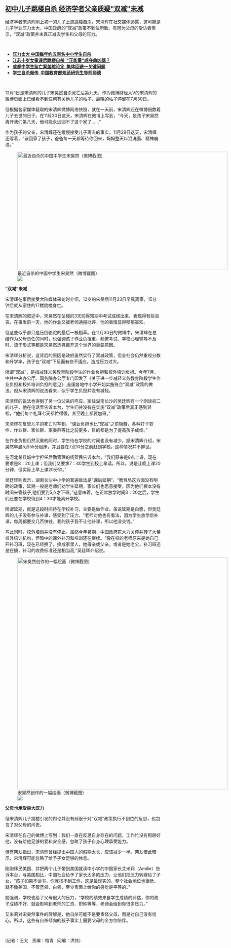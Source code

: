 <!--1638391488000-->
[初中儿子跳楼自杀 经济学者父亲质疑"双减"未减](https://www.rfa.org/mandarin/yataibaodao/shehui/wy-12012021092544.html)
------

<p></p><p><span>经济学者宋清辉刚上初一的儿子上周跳楼自杀，宋清辉在社交媒体透露，这可能是儿子学业压力太大，中国政府的<span>“</span>双减<span>”</span>政策不到位所致。有同为父母的受访者表示，<span>“</span>双减<span>”</span>政策并未真正减去学生和父母的压力。<p><br/></p><ul><li><a href="https://www.rfa.org/mandarin/yataibaodao/kejiaowen/sd-05142014131806.html"><strong>压力太大 中国每年约五百名中小学生自杀</strong></a></li><li><strong><a href="https://www.rfa.org/mandarin/yataibaodao/kejiaowen/hc-06152020110006.html">江苏十岁女童课后跳楼自杀  "正能量"成夺命凶器？</a></strong></li><li><strong><a href="https://www.rfa.org/mandarin/yataibaodao/renquanfazhi/jt-05132021112440.html">成都中学生坠亡案盖棺论定  集体回避一关键问题</a></strong></li><li><strong><a href="https://www.rfa.org/mandarin/yataibaodao/kejiaowen/bx-11122020103908.html">学生自杀频传  中国教育部规范研究生导师师德</a></strong></li></ul><p><br/></p><p>12<span>月</span><span>1</span><span>日是宋清辉的儿子宋昊然自杀死亡后第九天，作为微博财经大</span><span>V</span><span>的宋清辉的微博页面上已经看不到任何有关他儿子的帖子，最晚的帖子停留在</span><span>7</span><span>月</span><span>30</span><span>日。</span></p><p><span>但根据各家媒体截取的宋清辉微博网络快照，就在一天前，宋清辉还在微博细数着儿子去世的日子。在</span><span>11</span><span>月</span><span>30</span><span>日这天，宋清辉在微博上写到，</span><span>“</span><span>今天，是孩子宋昊然离开我们第八天，他可能永远回不了这个家了</span><span>……”</span></p><p><span>作为孩子的父亲，宋清辉还在缓慢接受儿子离去的事实。</span><span>11</span><span>月</span><span>29</span><span>日这天，宋清辉还写着，“该回家了孩子，爸爸每一天都等待你回来，妈妈整天以泪洗面、精神崩溃。”</span></p><p><span><figure class="image-richtext image-inline captioned" style="width:680px;"><img alt="最近自杀的中国中学生宋昊然（微博截图）" height="383" src="https://www.rfa.org/mandarin/yataibaodao/shehui/wy-12012021092544.html/wy1201.jpg/@@images/a3b2c3a4-57c3-4eb9-a65c-ab92b7b59bd2.jpeg" title="wy1201.jpg" width="680"/><figcaption class="image-caption">最近自杀的中国中学生宋昊然（微博截图）</figcaption><small></small><div id="zoomattribute"><a data-caption="最近自杀的中国中学生宋昊然（微博截图）" data-fancybox="" href="https://www.rfa.org/mandarin/yataibaodao/shehui/wy-12012021092544.html/wy1201.jpg" id="single_image" title="最近自杀的中国中学生宋昊然（微博截图）"><img src="/++plone++rfa-resources/img/icon-zoom.png"/></a></div></figure></span></p><p><strong>“双减”未减</strong></p><p><span>宋清辉在事后接受大陆媒体采访时介绍，</span><span>12</span><span>岁的宋昊然</span><span>11</span><span>月</span><span>23</span><span>日早晨离家，</span><span>15</span><span>分钟后就从家住的</span><span>17</span><span>楼跳楼身亡。</span></p><p><span>在宋清辉的叙述中，宋昊然在坠楼的</span><span>3</span><span>天前得知期中考试成绩出来，表现得有些沮丧。在事发前一天，他的作业又被老师通报批评，他的表情显得郁郁寡欢。</span></p><p><span>但这些似乎都只是压倒骆驼的最后一根稻草。在</span><span>11</span><span>月</span><span>30</span><span>日的微博中，宋清辉在总结作为父母责任的同时，也强调孩子作业负担重、频繁考试、学校心理辅导不及时、流于形式等都是宋昊然选择离开这个世界的重要原因。</span></p><p><span>宋清辉分析说，这背后的原因是政府虽然实行了双减政策，但全社会仍然重视分数和升学率，孩子在</span><span>“</span><span>双减</span><span>”</span><span>下反而有些不适应，造成压力过大。</span></p><p><span>所谓</span><span>“</span><span>双减</span><span>”</span><span>，是指减轻义务教育阶段学生的作业负担和校外培训负担。今年</span><span>7</span><span>月，中共中央办公厅、国务院办公厅专门印发了《关于进一步减轻义务教育阶段学生作业负担和校外培训负担的意见》</span><span>,</span><span>全国各地中小学开始实施符合“双减”政策的做法。但从宋清辉的说法看来，似乎学生负担并没有减轻。</span></p><p><span>宋清辉的说法也得到了另一位父亲的呼应。家住湖南长沙的吴廷辉有一个刚读初二的儿子，他在电话里告诉本台，学生们并没有在实施“双减”政策后真正感到轻松，“他们每个礼拜七天都忙得很，甚至晚上都要加班。”</span></p><p><span>宋清辉在反思儿子的死亡时写到，“课业负担也比</span><span>“</span><span>双减</span><span>”</span><span>之前隐蔽，各种打卡软件、作业群、家长群、家委群等比之前更多，目的都是为了提高孩子成绩。”</span></p><p><span>在作业负担仍然沉重的同时，学生待在学校的时间也没有减少。据宋清辉介绍，宋昊然早晨</span><span>5</span><span>点</span><span>55</span><span>分起床，并且要在</span><span>7</span><span>点</span><span>10</span><span>分之前赶到学校。这种情况并不鲜见。</span></p><p><span>在河北某县城中学担任后勤管理的杨贺民告诉本台，“我们原来是</span><span>8</span><span>点上课，现在要求是</span><span>8</span><span>：</span><span>20</span><span>上课；但我们又要求</span><span>7</span><span>：</span><span>40</span><span>学生到校上早读。所以，说是让晚上课</span><span>20</span><span>分钟，但实际上早上课</span><span>20</span><span>分钟。”</span></p><p><span>吴廷辉则表示，湖南长沙中小学的普遍做法是“课后延期”，“教育局这方面没有明确的政策，延期一般是老师们劝学生延期，家长们也愿意接受，因为他们根本没有时间来管孩子</span><span>,</span><span>他们要到</span><span>5</span><span>点才下班。”这意味着，在正常放学时间</span><span>3</span><span>：</span><span>20</span><span>之后，学生们还要在学校待到</span><span>4</span><span>：</span><span>30</span><span>才能离开学校。</span></p><p><span>所谓延期，就是这段时间待在学校补习，主要是做作业。虽说延期是自愿，但吴廷辉的儿子没有参与补课，感受到了压力，“老师对他也有看法，因为学生放学后补课，每周都要交几百块钱。我的孩子我不让他补课，所以他没交钱。”</span></p><p><span>与此同时，校外培训并没有停止。虽然今年暑期，中国政府花大力关停并转了大量校外培训机构，但暗中的课外补习和培训还在继续。“像在校的老师原来是她自己开补习班，现在已经换了，换成家里人，她母亲或父亲，或者是她老公，补习班还是在搞，补习的收费标准还是相当高</span><span>,</span><span>”吴廷辉介绍说。</span></p><p><span><figure class="image-richtext image-inline captioned" style="width:680px;"><img alt="宋昊然创作的一幅绘画（微博截图）" height="751" src="https://www.rfa.org/mandarin/yataibaodao/shehui/wy-12012021092544.html/wy1201a.jpg/@@images/23392551-64d2-4057-9bab-7a706c5224cb.jpeg" title="wy1201a.jpg" width="680"/><figcaption class="image-caption">宋昊然创作的一幅绘画（微博截图）</figcaption><small></small><div id="zoomattribute"><a data-caption="宋昊然创作的一幅绘画（微博截图）" data-fancybox="" href="https://www.rfa.org/mandarin/yataibaodao/shehui/wy-12012021092544.html/wy1201a.jpg" id="single_image" title="宋昊然创作的一幅绘画（微博截图）"><img src="/++plone++rfa-resources/img/icon-zoom.png"/></a></div></figure></span></p><p><strong>父母也承受巨大压力</strong></p><p><span>但宋清辉儿子跳楼引发的舆论并没有局限于对“双减”政策执行不到位的反思，也包含了对父母的问责。</span></p><p><span>宋清辉在自己的微博上写到：我们一直在反思自身存在的问题，工作忙没有照顾好他，没有给他足够的爱和安全感，忽略了孩子自身心理承受能力。</span></p><p><span>但有网友指出，宋清辉曾经提出中国人的假期太长，应该减少一半。网友借此暗示，宋清辉可能忽略了给予子女足够的休息。</span></p><p><span>刚刚移民美国、并把两个儿子带到美国就读中小学的中国家长艾米莉（</span><span>Amilie</span><span>）告诉本台，与美国相比，中国社会给予了家长太多的压力，让他们把压力转嫁给了子女，“孩子如果不读书，你就找不到工作，这是最现实的，整个社会地位也很低，就不像美国，不管蓝领、白领，至少表面上给你的感觉是平等的。”</span></p><p><span>她强调，学校也给了父母很大的压力，“学校的绩效来自学生成绩的评估，你的孩子成绩不好，就会影响到老师的工资、职称等等，老师会给到你很多压力。”</span></p><p><span>艾米莉对宋昊然事件的理解是，他自杀可能不是要责怪父母，而是对自己没有信心。所以，这些有自杀倾向的孩子事实上需要父母的全方位陪伴。</span></p><p><br/></p><p><span>(</span><span>记者：王允   责编：梒青   网编：洪伟）</span></p></span></p>
